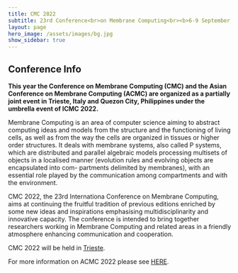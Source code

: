 ```yaml
---
title: CMC 2022
subtitle: 23rd Conference<br>on Membrane Computing<br><b>6-9 September 2022<br>Trieste, Italy</b>
layout: page
hero_image: /assets/images/bg.jpg
show_sidebar: true
---
```


## Conference Info

<b>This year the Conference on Membrane Computing (CMC) and the Asian Conference on Membrane Computing (ACMC) are organized as a partially joint event in Trieste, Italy and Quezon City, Philippines under the umbrella event of ICMC 2022.</b>

Membrane Computing is an area of computer science aiming to abstract computing ideas and models from the structure and the functioning of living cells, as well as from the way the cells are organized in tissues or higher order structures. It deals with membrane systems, also called P systems, which are distributed and parallel algebraic models processing multisets of objects in a localised manner (evolution rules and evolving objects are encapsulated into com- partments delimited by membranes), with an essential role played by the communication among compartments and with the environment.

CMC 2022, the 23rd Internationa Conference on Membrane Computing,  aims at continuing the fruitful tradition of previous editions enriched by some new ideas and inspirations emphasising multidisciplinarity and innovative capacity. The conference is intended to bring together researchers working in Membrane Computing and related areas in a friendly atmosphere enhancing communication and cooperation.

CMC 2022 will be held in [Trieste](/venue.html).

For more information on ACMC 2022 please see [HERE](https://aclab.dcs.upd.edu.ph/acmc).
